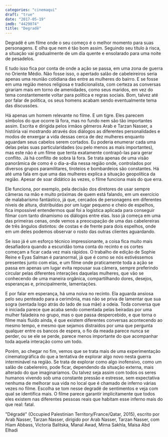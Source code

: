 ```yaml
---
categories: "cinemaqui"
draft: "true"
date: "2017-05-19"
imdb: "4429074"
title: "Degradê"
---
```

Degradê é um filme onde o seu começo é o melhor momento para suas personagens. E olha que nem é tão bom assim. Seguindo seu título à risca, a situação vai gradualmente de um dia quente e ensolarado para uma noite de pesadelos.

E tudo isso fica por conta de onde a ação se passa, em uma zona de guerra no Oriente Médio. Não fosse isso, o apertado salão de cabeleireiros seria apenas uma reunião cotidiana das entre as mulheres do bairro. E se fosse em uma região menos religiosa e tradicionalista, com certeza as conversas girariam mais em torno de amenidades, como seus maridos, em vez do tema constantemente voltar para política e regras sociais. Bom, talvez até por falar de política, os seus homens acabam sendo eventualmente tema das discussões.

Há apenas um homem relevante no filme. E um tigre. Eles parecem símbolos do que ocorre lá fora, mas no fundo nem são tão importantes assim. Escrita e dirigida pelos irmãos gêmeros Arab e Tarzan Nasser, a história vai mostrando através dos diálogos as diferentes personalidades e modos de enxergar a vida dessas cerca de dez mulheres enquanto aguardam seus cabelos serem cortados. Eu poderia enumerar cada uma delas pelas suas particularidades (ou pelo menos as mais importantes), mas este não é um filme que tenta exatamente contrapô-las para gerar conflito. Já há conflito de sobra lá fora. Se trata apenas de uma visão panorâmica de como é o dia-a-dia nessa região onde, controlados por diversos grupos paramilitares, tiroteios e bombardeios são constantes. Há até uma fala em que uma das mulheres explica a situação geopolítica da região. Apesar de soar didático às vezes, o filme funciona mais do que erra.

Ele funciona, por exemplo, pela decisão dos diretores de usar sempre câmeras na mão e muito próximas de quem está falando, em um exercício de malabarismo fantástico, já que, cercados de personagens em diferentes níveis de altura, distribuídas por um lugar pequeno e cheio de espelhos, fica impossível entendermos qual foi a logística aplicada para conseguir filmar com tanto dinamismo os diálogos entre elas. Isso já começa em uma das primeiras cenas, onde vemos a preocupação de uma das cabelereiras de três ângulos distintos: de costas e de frente para dois espelhos, onde em um deles podemos observar o rosto das outras clientes aguardando.

Se isso já é um esforço técnico impressionante, a coisa fica muito mais desafiadora quando a escuridão toma conta do recinto e os cortes começam a ficar cada vez mais rápidos. O trabalho de edição de Sophie Reine e Eyas Salman é paranormal, já que é como se nós estivéssemos presentes junto com elas, e um filme onde praticamente toda a ação se passa em apenas um lugar evita repousar sua câmera, sempre preferindo circular pelas diferentes interações daquelas mulheres, que vão se conhecendo de uma maneira orgânica, compartilhando dores, desejos, esperanças e, principalmente, lamentações.

E por falar em esperança, há uma noiva no recinto. Ela aguarda ansiosa pelo seu penteado para a cerimônia, mas não se priva de lamentar que sua sogra (sentada logo atrás do lado de sua mãe) a odeia. Toda conversa que é iniciada parece que acaba sendo comentada pelas beiradas por uma mulher faladeira no grupo, mas o que passa despercebido, e que torna o filme mais fluido ainda, é que existem diferentes conversas acontecendo ao mesmo tempo, e mesmo que sejamos distraídos por uma que pergunta qualquer entre os bancos de espera, o fio da meada parece nunca se perder, ou se ele se perde, parece menos importante do que acompanhar toda aquela interação como um todo.

Porém, ao chegar no fim, vemos que se trata mais de uma experimentação cinematográfica do que a tentativa de explorar algo novo nesta guerra interminável na região. Se trata de explorar como algo inofensivo, como um salão de cabelereiro, pode ficar, dependendo da situação externa, mais alterado do que imaginaríamos. Ou talvez seja assim com todos os seres humanos vivendo sob uma constante pressão e estresse, sem expectativa nenhuma de melhorar sua vida no local que é chamado de inferno várias vezes no filme. Escolha se tom nesse degradê de sentimentos e veja com qual se identifica mais. O filme parece garantir implicitamente que todos eles existem nas diferentes pessoas reais que habitam esse inferno mais do que real: fatal.

"Dégradé" (Occupied Palestinian Territory/France/Qatar, 2015), escrito por Arab Nasser, Tarzan Nasser, dirigido por Arab Nasser, Tarzan Nasser, com Hiam Abbass, Victoria Balitska, Manal Awad, Mirna Sakhla, Maisa Abd Elhadi


